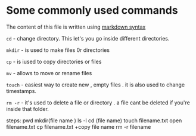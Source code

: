 # Some commonly used commands

The content of this file is written using [markdown syntax](https://www.markdownguide.org/cheat-sheet/)

`cd` - change directory.  This let's you go inside different directories. 

`mkdir` - is used to make  files 0r directories

`cp` - is iused to copy directories or files

`mv` - allows to move or rename files

`touch` - easiest way to create new , empty files . it is also used to change timestamps.

`rm -r` - it's used to delete a file or directory . a file cant be deleted if you're inside that folder.



steps:
pwd
mkdir(file name )
ls -l
cd (file name)
touch filename.txt
open filename.txt
cp filename.txt +copy file name
rm -r filename 